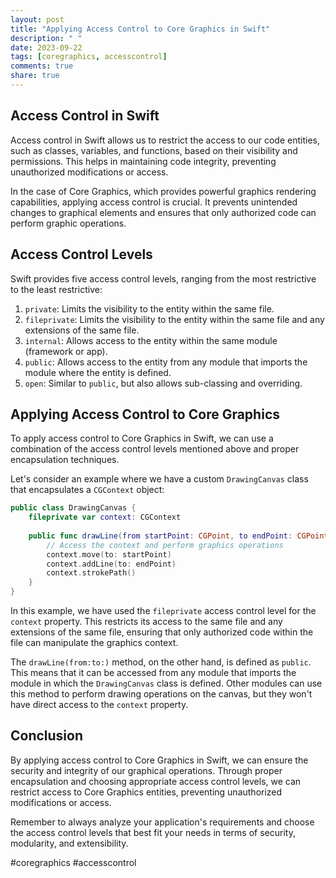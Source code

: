 ```yaml
---
layout: post
title: "Applying Access Control to Core Graphics in Swift"
description: " "
date: 2023-09-22
tags: [coregraphics, accesscontrol]
comments: true
share: true
---
```


## Access Control in Swift

Access control in Swift allows us to restrict the access to our code entities, such as classes, variables, and functions, based on their visibility and permissions. This helps in maintaining code integrity, preventing unauthorized modifications or access.

In the case of Core Graphics, which provides powerful graphics rendering capabilities, applying access control is crucial. It prevents unintended changes to graphical elements and ensures that only authorized code can perform graphic operations.

## Access Control Levels

Swift provides five access control levels, ranging from the most restrictive to the least restrictive:

1. `private`: Limits the visibility to the entity within the same file.
2. `fileprivate`: Limits the visibility to the entity within the same file and any extensions of the same file.
3. `internal`: Allows access to the entity within the same module (framework or app).
4. `public`: Allows access to the entity from any module that imports the module where the entity is defined.
5. `open`: Similar to `public`, but also allows sub-classing and overriding.

## Applying Access Control to Core Graphics

To apply access control to Core Graphics in Swift, we can use a combination of the access control levels mentioned above and proper encapsulation techniques.

Let's consider an example where we have a custom `DrawingCanvas` class that encapsulates a `CGContext` object:

```swift
public class DrawingCanvas {
    fileprivate var context: CGContext
    
    public func drawLine(from startPoint: CGPoint, to endPoint: CGPoint) {
        // Access the context and perform graphics operations
        context.move(to: startPoint)
        context.addLine(to: endPoint)
        context.strokePath()
    }
}
```

In this example, we have used the `fileprivate` access control level for the `context` property. This restricts its access to the same file and any extensions of the same file, ensuring that only authorized code within the file can manipulate the graphics context.

The `drawLine(from:to:)` method, on the other hand, is defined as `public`. This means that it can be accessed from any module that imports the module in which the `DrawingCanvas` class is defined. Other modules can use this method to perform drawing operations on the canvas, but they won't have direct access to the `context` property.

## Conclusion

By applying access control to Core Graphics in Swift, we can ensure the security and integrity of our graphical operations. Through proper encapsulation and choosing appropriate access control levels, we can restrict access to Core Graphics entities, preventing unauthorized modifications or access.

Remember to always analyze your application's requirements and choose the access control levels that best fit your needs in terms of security, modularity, and extensibility.

#coregraphics #accesscontrol